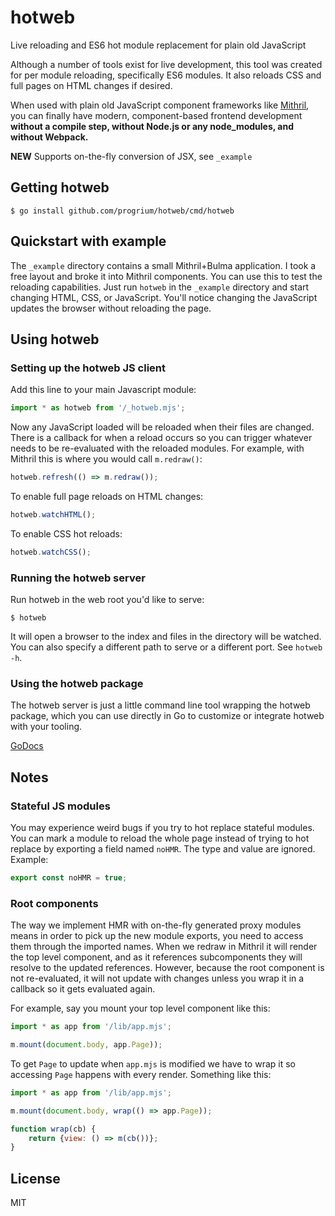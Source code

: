 # hotweb
Live reloading and ES6 hot module replacement for plain old JavaScript

Although a number of tools exist for live development, this tool was 
created for per module reloading, specifically ES6 modules. 
It also reloads CSS and full pages on HTML changes if desired.

When used with plain old JavaScript component frameworks like 
[Mithril](https://mithril.js.org/), you can finally have modern, component-based frontend
development **without a compile step, without Node.js or any node_modules,
and without Webpack.**

**NEW** Supports on-the-fly conversion of JSX, see `_example`

## Getting hotweb
```
$ go install github.com/progrium/hotweb/cmd/hotweb
```

## Quickstart with example
The `_example` directory contains a small Mithril+Bulma application. I took a free
layout and broke it into Mithril components. You can use this to test the reloading
capabilities. Just run `hotweb` in the `_example` directory and start changing HTML, CSS,
or JavaScript. You'll notice changing the JavaScript updates the browser without reloading
the page.

## Using hotweb

### Setting up the hotweb JS client
Add this line to your main Javascript module:
```javascript
import * as hotweb from '/_hotweb.mjs';
```
Now any JavaScript loaded will be reloaded when their files are changed.
There is a callback for when a reload occurs so you can trigger whatever needs
to be re-evaluated with the reloaded modules. For example, with Mithril this
is where you would call `m.redraw()`:
```javascript
hotweb.refresh(() => m.redraw());
```
To enable full page reloads on HTML changes:
```javascript
hotweb.watchHTML();
```
To enable CSS hot reloads:
```javascript
hotweb.watchCSS();
```

### Running the hotweb server
Run hotweb in the web root you'd like to serve:
```
$ hotweb
```
It will open a browser to the index and files in the directory will be watched.
You can also specify a different path to serve or a different port. See `hotweb -h`.

### Using the hotweb package
The hotweb server is just a little command line tool wrapping the hotweb package,
which you can use directly in Go to customize or integrate hotweb with your tooling.

[GoDocs](https://godoc.org/github.com/progrium/hotweb/pkg/hotweb)

## Notes

### Stateful JS modules
You may experience weird bugs if you try to hot replace stateful modules. You can 
mark a module to reload the whole page instead of trying to hot replace by exporting
a field named `noHMR`. The type and value are ignored. Example:
```javascript
export const noHMR = true;
```

### Root components
The way we implement HMR with on-the-fly generated proxy modules means in order to pick
up the new module exports, you need to access them through the imported names. When we
redraw in Mithril it will render the top level component, and as it references
subcomponents they will resolve to the updated references. However, because the root component is not
re-evaluated, it will not update with changes unless you wrap it in a callback so it
gets evaluated again.

For example, say you mount your top level component like this:
```javascript
import * as app from '/lib/app.mjs';

m.mount(document.body, app.Page));
```
To get `Page` to update when `app.mjs` is modified we have to wrap it so accessing
`Page` happens with every render. Something like this:
```javascript
import * as app from '/lib/app.mjs';

m.mount(document.body, wrap(() => app.Page));

function wrap(cb) {
    return {view: () => m(cb())};
}
```

## License
MIT